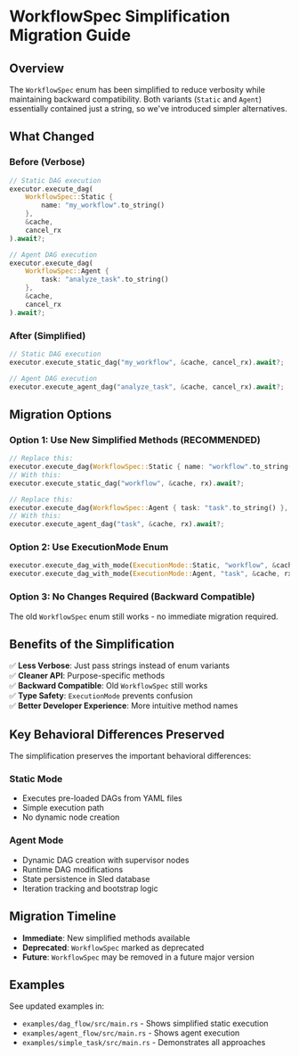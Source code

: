 # WorkflowSpec Simplification Migration Guide

## Overview

The `WorkflowSpec` enum has been simplified to reduce verbosity while maintaining backward compatibility. Both variants (`Static` and `Agent`) essentially contained just a string, so we've introduced simpler alternatives.

## What Changed

### Before (Verbose)
```rust
// Static DAG execution
executor.execute_dag(
    WorkflowSpec::Static { 
        name: "my_workflow".to_string() 
    }, 
    &cache, 
    cancel_rx
).await?;

// Agent DAG execution  
executor.execute_dag(
    WorkflowSpec::Agent { 
        task: "analyze_task".to_string() 
    }, 
    &cache, 
    cancel_rx
).await?;
```

### After (Simplified)
```rust
// Static DAG execution
executor.execute_static_dag("my_workflow", &cache, cancel_rx).await?;

// Agent DAG execution
executor.execute_agent_dag("analyze_task", &cache, cancel_rx).await?;
```

## Migration Options

### Option 1: Use New Simplified Methods (RECOMMENDED)
```rust
// Replace this:
executor.execute_dag(WorkflowSpec::Static { name: "workflow".to_string() }, &cache, rx).await?;
// With this:
executor.execute_static_dag("workflow", &cache, rx).await?;

// Replace this:
executor.execute_dag(WorkflowSpec::Agent { task: "task".to_string() }, &cache, rx).await?;
// With this:
executor.execute_agent_dag("task", &cache, rx).await?;
```

### Option 2: Use ExecutionMode Enum
```rust
executor.execute_dag_with_mode(ExecutionMode::Static, "workflow", &cache, rx).await?;
executor.execute_dag_with_mode(ExecutionMode::Agent, "task", &cache, rx).await?;
```

### Option 3: No Changes Required (Backward Compatible)
The old `WorkflowSpec` enum still works - no immediate migration required.

## Benefits of the Simplification

✅ **Less Verbose**: Just pass strings instead of enum variants  
✅ **Cleaner API**: Purpose-specific methods  
✅ **Backward Compatible**: Old `WorkflowSpec` still works  
✅ **Type Safety**: `ExecutionMode` prevents confusion  
✅ **Better Developer Experience**: More intuitive method names  

## Key Behavioral Differences Preserved

The simplification preserves the important behavioral differences:

### Static Mode
- Executes pre-loaded DAGs from YAML files
- Simple execution path
- No dynamic node creation

### Agent Mode  
- Dynamic DAG creation with supervisor nodes
- Runtime DAG modifications
- State persistence in Sled database
- Iteration tracking and bootstrap logic

## Migration Timeline

- **Immediate**: New simplified methods available
- **Deprecated**: `WorkflowSpec` marked as deprecated
- **Future**: `WorkflowSpec` may be removed in a future major version

## Examples

See updated examples in:
- `examples/dag_flow/src/main.rs` - Shows simplified static execution
- `examples/agent_flow/src/main.rs` - Shows agent execution  
- `examples/simple_task/src/main.rs` - Demonstrates all approaches 
